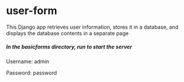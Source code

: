 # user-form
This Django app retrieves user information, stores it in a database, and displays the database contents in a separate page

##### In the basicforms directory, run <python manage.py runserver> to start the server

Username: admin

Password: password
